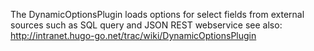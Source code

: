 
The DynamicOptionsPlugin loads options for select fields from external sources
such as SQL query and JSON REST webservice
see also: http://intranet.hugo-go.net/trac/wiki/DynamicOptionsPlugin
